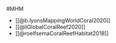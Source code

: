 #MHM

- [[@b.lyonsMappingWorldCoral2020]]
- [[@liGlobalCoralReef2020]]
- [[@roelfsemaCoralReefHabitat2018]]
